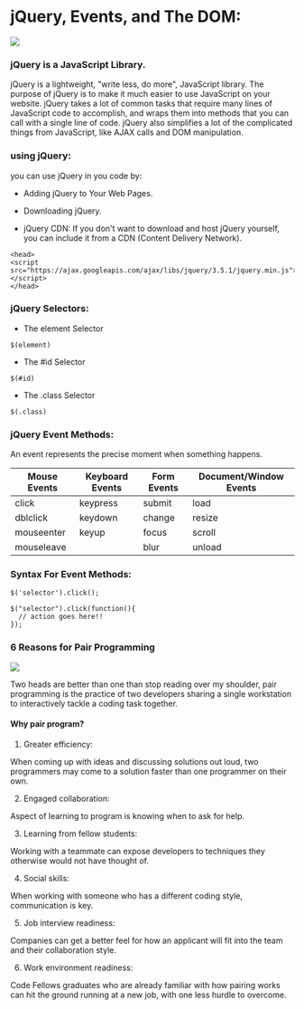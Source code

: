 # jQuery, Events, and The DOM:

![](https://cdn.educba.com/academy/wp-content/uploads/2019/05/what-is-jquery-1.png)

### jQuery is a JavaScript Library.

jQuery is a lightweight, "write less, do more", JavaScript library.
The purpose of jQuery is to make it much easier to use JavaScript on your website.
jQuery takes a lot of common tasks that require many lines of JavaScript code to accomplish, and wraps them into methods that you can call with a single line of code.
jQuery also simplifies a lot of the complicated things from JavaScript, like AJAX calls and DOM manipulation.

### using jQuery:

you can use jQuery in you code by:
- Adding jQuery to Your Web Pages.

- Downloading jQuery.

- jQuery CDN:
If you don't want to download and host jQuery yourself, you can include it from a CDN (Content Delivery Network).
```
<head>
<script src="https://ajax.googleapis.com/ajax/libs/jquery/3.5.1/jquery.min.js"></script>
</head>
```

### jQuery Selectors:

* The element Selector
```
$(element)
```

* The #id Selector
```
$(#id)
```

* The .class Selector
```
$(.class)
```

### jQuery Event Methods:
An event represents the precise moment when something happens.

| Mouse Events | Keyboard Events |Form Events | Document/Window Events |
| ------------ | --------------- | ---------- | ---------------------- |
| click | keypress | submit | load |
| dblclick | keydown | change | resize |
| mouseenter | keyup | focus | scroll |
| mouseleave |  | blur | unload | 

### Syntax For Event Methods:

```
$('selector').click();

$("selector").click(function(){
  // action goes here!!
});
```

### 6 Reasons for Pair Programming

![](https://stackify.com/wp-content/uploads/2017/05/Pair_Programming-793x411.png)

Two heads are better than one than stop reading over my shoulder, pair programming is the practice of two developers sharing a single workstation to interactively tackle a coding task together.

#### Why pair program?

1. Greater efficiency:

When coming up with ideas and discussing solutions out loud, two programmers may come to a solution faster than one programmer on their own.

2. Engaged collaboration:

Aspect of learning to program is knowing when to ask for help.

3. Learning from fellow students:

Working with a teammate can expose developers to techniques they otherwise would not have thought of. 

4. Social skills:

When working with someone who has a different coding style, communication is key. 

5. Job interview readiness:

Companies can get a better feel for how an applicant will fit into the team and their collaboration style.

6. Work environment readiness:

Code Fellows graduates who are already familiar with how pairing works can hit the ground running at a new job, with one less hurdle to overcome.

